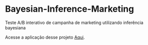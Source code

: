 # Bayesian-Inference-Marketing
Teste A/B interativo de campanha de marketing utilizando inferência bayesiana

Acesse a aplicação desse projeto [Aqui](https://www.albert-souza.com/projects/bayesian-inference-app).
